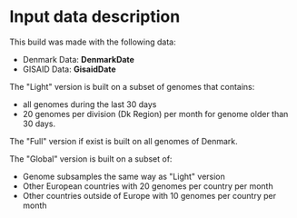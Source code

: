 # Input data description

This build was made with the following data:

- Denmark Data: __DenmarkDate__
- GISAID Data: __GisaidDate__

The "Light" version is built on a subset of genomes that contains:

- all genomes during the last 30 days
- 20 genomes per division (Dk Region) per month for genome older than 30 days. 

The "Full" version if exist is built on all genomes of Denmark.


The "Global" version is built on a subset of: 

- Genome subsamples the same way as "Light" version
- Other European countries with 20 genomes per country per month
- Other countries outside of Europe with 10 genomes per country per month 
